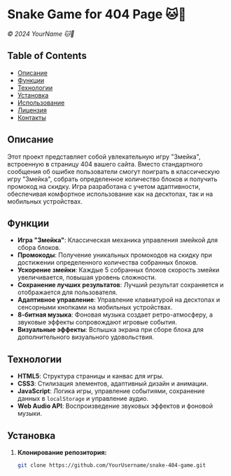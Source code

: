 # Snake Game for 404 Page 🐱🐾

*© 2024 YourName 🐱🐾*

## Table of Contents

- [Описание](#описание)
- [Функции](#функции)
- [Технологии](#технологии)
- [Установка](#установка)
- [Использование](#использование)
- [Лицензия](#лицензия)
- [Контакты](#контакты)

## Описание

Этот проект представляет собой увлекательную игру "Змейка", встроенную в страницу 404 вашего сайта. Вместо стандартного сообщения об ошибке пользователи смогут поиграть в классическую игру "Змейка", собрать определенное количество блоков и получить промокод на скидку. Игра разработана с учетом адаптивности, обеспечивая комфортное использование как на десктопах, так и на мобильных устройствах.

## Функции

- **Игра "Змейка"**: Классическая механика управления змейкой для сбора блоков.
- **Промокоды**: Получение уникальных промокодов на скидку при достижении определенного количества собранных блоков.
- **Ускорение змейки**: Каждые 5 собранных блоков скорость змейки увеличивается, повышая уровень сложности.
- **Сохранение лучших результатов**: Лучший результат сохраняется и отображается для пользователя.
- **Адаптивное управление**: Управление клавиатурой на десктопах и сенсорными кнопками на мобильных устройствах.
- **8-битная музыка**: Фоновая музыка создает ретро-атмосферу, а звуковые эффекты сопровождают игровые события.
- **Визуальные эффекты**: Вспышка экрана при сборе блока для дополнительного визуального удовольствия.

## Технологии

- **HTML5**: Структура страницы и канвас для игры.
- **CSS3**: Стилизация элементов, адаптивный дизайн и анимации.
- **JavaScript**: Логика игры, управление событиями, сохранение данных в `localStorage` и управление аудио.
- **Web Audio API**: Воспроизведение звуковых эффектов и фоновой музыки.

## Установка

1. **Клонирование репозитория:**

   ```bash
   git clone https://github.com/YourUsername/snake-404-game.git
